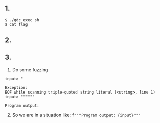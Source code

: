 ## 1.
```
$ ./gdc_exec sh
$ cat flag
```

## 2.

## 3.
1. Do some fuzzing
```
input> "

Exception:
EOF while scanning triple-quoted string literal (<string>, line 1)
input> """"""

Program output:
```
2. So we are in a situation like: `f"""Program output: {input}"""`


